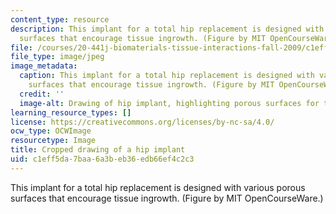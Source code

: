```yaml
---
content_type: resource
description: This implant for a total hip replacement is designed with various porous
  surfaces that encourage tissue ingrowth. (Figure by MIT OpenCourseWare.)
file: /courses/20-441j-biomaterials-tissue-interactions-fall-2009/c1eff5da7baa6a3beb36edb66ef4c2c3_20-441jf09-th.jpg
file_type: image/jpeg
image_metadata:
  caption: This implant for a total hip replacement is designed with various porous
    surfaces that encourage tissue ingrowth. (Figure by MIT OpenCourseWare.)
  credit: ''
  image-alt: Drawing of hip implant, highlighting porous surfaces for tissue ingrowth.
learning_resource_types: []
license: https://creativecommons.org/licenses/by-nc-sa/4.0/
ocw_type: OCWImage
resourcetype: Image
title: Cropped drawing of a hip implant
uid: c1eff5da-7baa-6a3b-eb36-edb66ef4c2c3
---
```

This implant for a total hip replacement is designed with various porous surfaces that encourage tissue ingrowth. (Figure by MIT OpenCourseWare.)